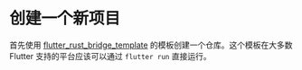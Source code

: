 # 创建一个新项目

首先使用 [flutter_rust_bridge_template] 的模板创建一个仓库。这个模板在大多数 Flutter 支持的平台应该可以通过
`flutter run` 直接运行。

[flutter_rust_bridge_template]: https://github.com/Desdaemon/flutter_rust_bridge_template
